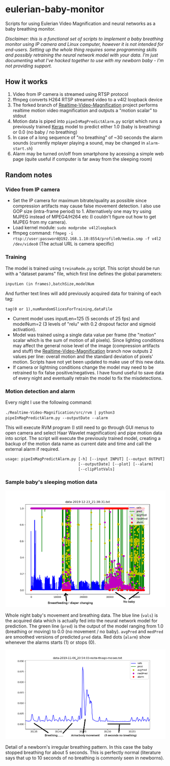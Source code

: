 # eulerian-baby-monitor
Scripts for using Eulerian Video Magnification and neural networks as a baby breathing monitor.

*Disclaimer: this is a functional set of scripts to implement a baby breathing monitor using IP camera and Linux computer, however it is not intended for end-users. Setting up the whole thing requires some programming skills and possibly retraining the neural network model with your data. I'm just documenting what I've hacked together to use with my newborn baby - I'm not providing support.*

## How it works
1. Video from IP camera is streamed using RTSP protocol
2. ffmpeg converts H264 RTSP streamed video to a v4l2 loopback device
3. The forked branch of [Realtime-Video-Magnification](https://github.com/miguelfreitas/Live-Video-Magnification/tree/print-movement-stdout) project performs realtime motion video magnification and outputs a "motion scalar" to stdout
4. Motion data is piped into `pipeInMagPredictAlarm.py` script which runs a previously trained [Keras](https://keras.io/) model to predict either 1.0 (baby is breathing) or 0.0 (no baby / no breathing)
5. In case of a long sequence of "no breathing" of ~30 seconds the alarm sounds (currently mplayer playing a sound, may be changed in `alarm-start.sh`)
6. Alarm may be turned on/off from smartphone by acessing a simple web page (quite useful if computer is far away from the sleeping room)

## Random notes

### Video from IP camera
* Set the IP camera for maximum bitrate/quality as possible since compression artifacts may cause false movement detection. I also use GOP size (intra-frame period) to 1. Alternatively one may try using MJPEG instead of MPEG4/H264 etc (I couldn't figure out how to get MJPEG from my camera).
* Load kernel module: `sudo modprobe v4l2loopback`
* ffmpeg command: `ffmpeg -i rtsp://user:password@192.168.1.10:8554/profile0/media.smp -f v4l2 /dev/video0` (The actual URL is camera specific)

### Training
The model is trained using `treinaRede.py` script. This script should be run with a "dataset params" file, which first line defines the global parameters:

`inputLen (in frames),batchSize,modelNum`

And further text lines will add previously acquired data for training of each tag:

`tag(0 or 1),numRandomSlicesForTraining,dataFile`

* Current model uses inputLen=125 (5 seconds of 25 fps) and modelNum=2 (3 levels of "relu" with 0.2 dropout factor and sigmoid activation).
* Model was trained using a single data value per frame (the "motion" scalar which is the sum of motion of all pixels). Since lighting conditions may affect the general noise level of the image (compression artifacts and stuff) the [Realtime-Video-Magnification](https://github.com/miguelfreitas/Live-Video-Magnification/tree/print-movement-stdout) branch now outputs 2 values per line: overall motion and the standard deviation of pixels' motion. Scripts have not yet been updated to make use of this new data.
*  If camera or lightning conditions change the model may need to be retrained to fix false positive/negatives. I have found useful to save data of every night and eventually retrain the model to fix the misdetections.

### Motion detection and alarm

Every night I use the following command:

`./Realtime-Video-Magnification/src/rvm | python3 pipeInMagPredictAlarm.py --outputDate --alarm`

This will execute RVM program (I still need to go through GUI menus to open camera and select Haar Wavelet magnification) and pipe motion data into script. The script will execute the previously trained model, creating a backup of the motion data name as current date and time and call the external alarm if required.

	usage: pipeInMagPredictAlarm.py [-h] [--input INPUT] [--output OUTPUT]
	                                [--outputDate] [--plot] [--alarm]
	                                [--clipPlotVals]

### Sample baby's sleeping motion data

![Whole night baby's movement and breathing](images/data-2019_12_23-night.png)

Whole night baby's movement and breathing data. The blue line (`vals`) is the acquired data which is actually fed into the neural network model for prediction. The green line (`pred`) is the output of the model ranging from 1.0 (breathing or moving) to 0.0 (no movement / no baby). `avgPred` and `medPred` are smoothed versions of predicted `pred` data. Red dots (`alarm`) show whenever the alarms starts (1) or stops (0).

![Detail of irregular (but normal) newborn's breathing pattern](images/data-2019_11_06-newborn-breathing.png)

Detail of a newborn's irregular breathing pattern. In this case the baby stopped breathing for about 5 seconds. This is perfectly normal (literature says that up to 10 seconds of no breathing is commonly seen in newborns).